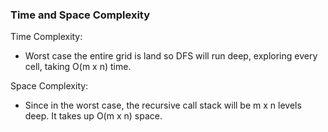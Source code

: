 ### Time and Space Complexity

Time Complexity: 
- Worst case the entire grid is land so DFS will run deep, exploring every cell, taking O(m x n) time.

Space Complexity: 
- Since in the worst case, the recursive call stack will be m x n levels deep. It takes up O(m x n) space. 